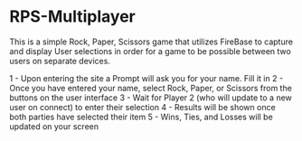 # RPS-Multiplayer

This is a simple Rock, Paper, Scissors game that utilizes FireBase to capture and display User selections in order for a game to be possible between two users on separate devices.

1 - Upon entering the site a Prompt will ask you for your name.  Fill it in
2 - Once you have entered your name, select Rock, Paper, or Scissors from the buttons on the user interface
3 - Wait for Player 2 (who will update to a new user on connect) to enter their selection
4 - Results will be shown once both parties have selected their item
5 - Wins, Ties, and Losses will be updated on your screen 